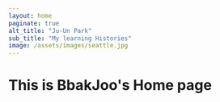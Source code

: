 ```yaml
---
layout: home
paginate: true
alt_title: "Ju-Un Park"
sub_title: "My learning Histories"
image: /assets/images/seattle.jpg
---
```


# This is BbakJoo's Home page
